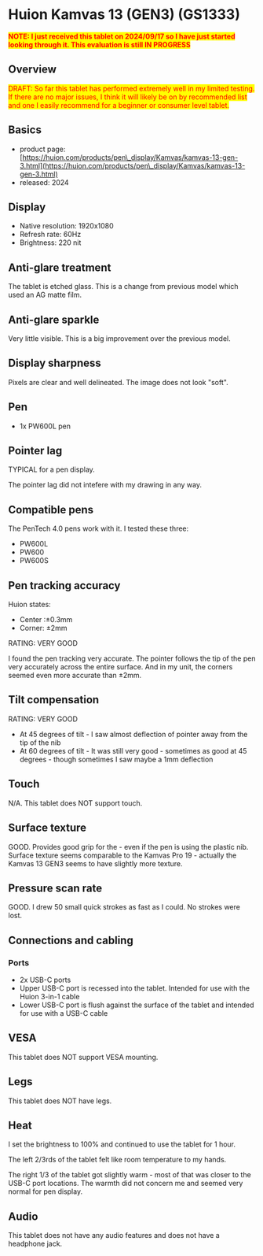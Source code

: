 # Huion Kamvas 13 (GEN3) (GS1333)

<mark style="color:red;">**NOTE: I just received this tablet on 2024/09/17 so I have just started looking through it. This evaluation is still IN PROGRESS**</mark>

## Overview

<mark style="color:red;">DRAFT: So far this tablet has performed extremely well in my limited testing. If there are no major issues, I think it will likely be on by recommended list and one I easily recommend for a beginner or consumer level tablet.</mark>

## Basics

* product page: [https://huion.com/products/pen\_display/Kamvas/kamvas-13-gen-3.html](https://huion.com/products/pen\_display/Kamvas/kamvas-13-gen-3.html)
* released: 2024

## Display

* Native resolution: 1920x1080
* Refresh rate: 60Hz
* Brightness: 220 nit

## Anti-glare treatment

The tablet is etched glass. This is a change from previous model which used an AG matte film.

## Anti-glare sparkle

&#x20;Very little visible. This is a big improvement over the previous model.

## Display sharpness

Pixels are clear and well delineated. The image does not look "soft".

## Pen

* 1x PW600L pen

## Pointer lag

TYPICAL for a pen display.&#x20;

The pointer lag did not intefere with my drawing in any way.

## Compatible pens

The PenTech 4.0 pens work with it. I tested these three:

* PW600L
* PW600
* PW600S

## Pen tracking accuracy

Huion states:

* Center :±0.3mm
* Corner:  ±2mm

RATING: VERY GOOD

I found the pen tracking very accurate. The pointer follows the tip of the pen very accurately across the entire surface. And in my unit, the corners seemed even more accurate than ±2mm.&#x20;

## Tilt compensation

RATING: VERY GOOD

* At 45 degrees of tilt - I saw almost deflection of pointer away from the tip of the nib
* At 60 degrees of tilt - It was still very good - sometimes as good at 45 degrees - though sometimes I saw maybe a 1mm deflection

## Touch

N/A. This tablet does NOT support touch.

## Surface texture

GOOD. Provides good grip for the - even if the pen is using the plastic nib. Surface texture seems comparable to the Kamvas Pro 19 - actually the Kamvas 13 GEN3 seems to have slightly more texture.

## Pressure scan rate

GOOD. I drew 50 small quick strokes as fast as I could. No strokes were lost.&#x20;

## Connections and cabling

### Ports

* 2x USB-C ports
* Upper USB-C port is recessed into the tablet. Intended for use with the Huion 3-in-1 cable
* Lower USB-C port is flush against the surface of the tablet and intended for use with a USB-C cable

## VESA

This tablet does NOT support VESA mounting.

## Legs

This tablet does NOT have legs.

## Heat

I set the brightness to 100% and continued to use the tablet for 1 hour.

The left 2/3rds of the tablet felt like room temperature to my hands.

The right 1/3 of the tablet got slightly  warm - most of that was closer to the USB-C port locations. The warmth did not concern me and seemed very normal for pen display.&#x20;

## Audio

This tablet does not have any audio features and does not have a headphone jack.
